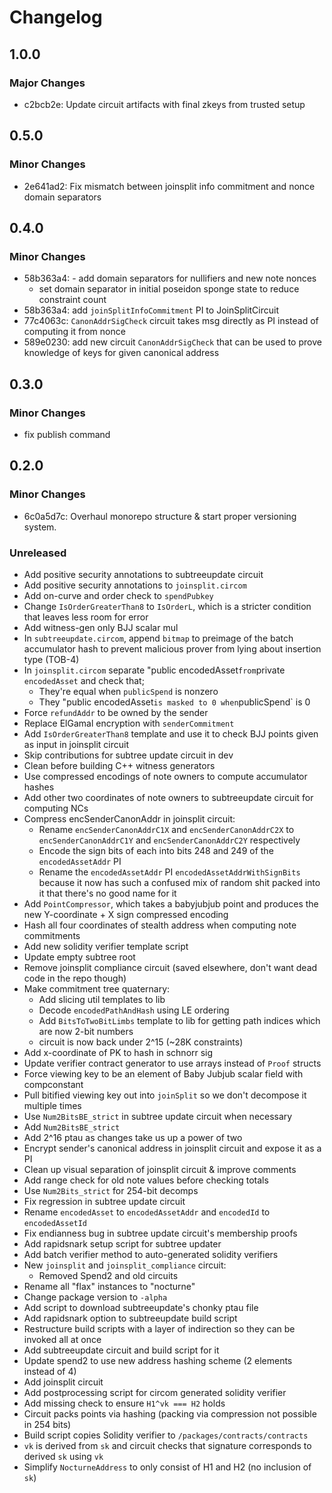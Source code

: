 # Changelog

## 1.0.0

### Major Changes

- c2bcb2e: Update circuit artifacts with final zkeys from trusted setup

## 0.5.0

### Minor Changes

- 2e641ad2: Fix mismatch between joinsplit info commitment and nonce domain separators

## 0.4.0

### Minor Changes

- 58b363a4: - add domain separators for nullifiers and new note nonces
  - set domain separator in initial poseidon sponge state to reduce constraint count
- 58b363a4: add `joinSplitInfoCommitment` PI to JoinSplitCircuit
- 77c4063c: `CanonAddrSigCheck` circuit takes msg directly as PI instead of computing it from nonce
- 589e0230: add new circuit `CanonAddrSigCheck` that can be used to prove knowledge of keys for given canonical address

## 0.3.0

### Minor Changes

- fix publish command

## 0.2.0

### Minor Changes

- 6c0a5d7c: Overhaul monorepo structure & start proper versioning system.

### Unreleased

- Add positive security annotations to subtreeupdate circuit
- Add positive security annotations to `joinsplit.circom`
- Add on-curve and order check to `spendPubkey`
- Change `IsOrderGreaterThan8` to `IsOrderL`, which is a stricter condition that leaves less room for error
- Add witness-gen only BJJ scalar mul
- In `subtreeupdate.circom`, append `bitmap` to preimage of the batch accumulator hash to prevent malicious prover from lying about insertion type (TOB-4)
- In `joinsplit.circom` separate "public encodedAsset`from`private `encodedAsset` and check that;
  - They're equal when `publicSpend` is nonzero
  - They "public encodedAsset`is masked to 0 when`publicSpend` is 0
- Force `refundAddr` to be owned by the sender
- Replace ElGamal encryption with `senderCommitment`
- Add `IsOrderGreaterThan8` template and use it to check BJJ points given as input in joinsplit circuit
- Skip contributions for subtree update circuit in dev
- Clean before building C++ witness generators
- Use compressed encodings of note owners to compute accumulator hashes
- Add other two coordinates of note owners to subtreeupdate circuit for computing NCs
- Compress encSenderCanonAddr in joinsplit circuit:
  - Rename `encSenderCanonAddrC1X` and `encSenderCanonAddrC2X` to `encSenderCanonAddrC1Y` and `encSenderCanonAddrC2Y` respectively
  - Encode the sign bits of each into bits 248 and 249 of the `encodedAssetAddr` PI
  - Rename the `encodedAssetAddr` PI `encodedAssetAddrWithSignBits` because it now has such a confused mix of random shit packed into it that there's no good name for it
- Add `PointCompressor`, which takes a babyjubjub point and produces the new Y-coordinate + X sign compressed encoding
- Hash all four coordinates of stealth address when computing note commitments
- Add new solidity verifier template script
- Update empty subtree root
- Remove joinsplit compliance circuit (saved elsewhere, don't want dead code in the repo though)
- Make commitment tree quaternary:
  - Add slicing util templates to lib
  - Decode `encodedPathAndHash` using LE ordering
  - Add `BitsToTwoBitLimbs` template to lib for getting path indices which are now 2-bit numbers
  - circuit is now back under 2^15 (~28K constraints)
- Add x-coordinate of PK to hash in schnorr sig
- Update verifier contract generator to use arrays instead of `Proof` structs
- Force viewing key to be an element of Baby Jubjub scalar field with compconstant
- Pull bitified viewing key out into `joinSplit` so we don't decompose it multiple times
- Use `Num2BitsBE_strict` in subtree update circuit when necessary
- Add `Num2BitsBE_strict`
- Add 2^16 ptau as changes take us up a power of two
- Encrypt sender's canonical address in joinsplit circuit and expose it as a PI
- Clean up visual separation of joinsplit circuit & improve comments
- Add range check for old note values before checking totals
- Use `Num2Bits_strict` for 254-bit decomps
- Fix regression in subtree update circuit
- Rename `encodedAsset` to `encodedAssetAddr` and `encodedId` to `encodedAssetId`
- Fix endianness bug in subtree update circuit's membership proofs
- Add rapidsnark setup script for subtree updater
- Add batch verifier method to auto-generated solidity verifiers
- New `joinsplit` and `joinsplit_compliance` circuit:
  - Removed Spend2 and old circuits
- Rename all "flax" instances to "nocturne"
- Change package version to `-alpha`
- Add script to download subtreeupdate's chonky ptau file
- Add rapidsnark option to subtreeupdate build script
- Restructure build scripts with a layer of indirection so they can be invoked all at once
- Add subtreeupdate circuit and build script for it
- Update spend2 to use new address hashing scheme (2 elements instead of 4)
- Add joinsplit circuit
- Add postprocessing script for circom generated solidity verifier
- Add missing check to ensure `H1^vk === H2` holds
- Circuit packs points via hashing (packing via compression not possible in 254 bits)
- Build script copies Solidity verifier to `/packages/contracts/contracts`
- `vk` is derived from `sk` and circuit checks that signature corresponds to derived `sk` using `vk`
- Simplify `NocturneAddress` to only consist of H1 and H2 (no inclusion of `sk`)
